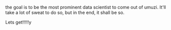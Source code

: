 
the goal is to be the most prominent data scientist to come out of umuzi. 
It'll take a lot of sweat to do so, but in the end, it shall be so.

Lets get!!!!!y
